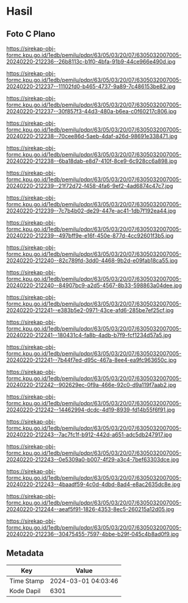 # Hasil

## Foto C Plano

https://sirekap-obj-formc.kpu.go.id/1edb/pemilu/pdpr/63/05/03/20/07/6305032007005-20240220-212236--26b8113c-b1f0-4bfa-91b9-44ce966e490d.jpg

https://sirekap-obj-formc.kpu.go.id/1edb/pemilu/pdpr/63/05/03/20/07/6305032007005-20240220-212237--11102fd0-b465-4737-9a89-7c486153be82.jpg

https://sirekap-obj-formc.kpu.go.id/1edb/pemilu/pdpr/63/05/03/20/07/6305032007005-20240220-212237--30f857f3-44d3-480a-b6ea-c0f60217c806.jpg

https://sirekap-obj-formc.kpu.go.id/1edb/pemilu/pdpr/63/05/03/20/07/6305032007005-20240220-212238--70cee86d-5aeb-4daf-a26d-98691e338471.jpg

https://sirekap-obj-formc.kpu.go.id/1edb/pemilu/pdpr/63/05/03/20/07/6305032007005-20240220-212238--6ba18dab-e8d7-410f-8ce9-6c928cc6a898.jpg

https://sirekap-obj-formc.kpu.go.id/1edb/pemilu/pdpr/63/05/03/20/07/6305032007005-20240220-212239--21f72d72-f458-4fa6-9ef2-4ad6874c47c7.jpg

https://sirekap-obj-formc.kpu.go.id/1edb/pemilu/pdpr/63/05/03/20/07/6305032007005-20240220-212239--7c7b4b02-de29-447e-ac41-1db7f192ea44.jpg

https://sirekap-obj-formc.kpu.go.id/1edb/pemilu/pdpr/63/05/03/20/07/6305032007005-20240220-212239--497bff9e-e16f-450e-877d-4cc92601f3b5.jpg

https://sirekap-obj-formc.kpu.go.id/1edb/pemilu/pdpr/63/05/03/20/07/6305032007005-20240220-212240--82c789fd-3dd0-4468-9b2d-e09fab18ca55.jpg

https://sirekap-obj-formc.kpu.go.id/1edb/pemilu/pdpr/63/05/03/20/07/6305032007005-20240220-212240--84907bc9-a2d5-4567-8b33-598863a04dee.jpg

https://sirekap-obj-formc.kpu.go.id/1edb/pemilu/pdpr/63/05/03/20/07/6305032007005-20240220-212241--e383b5e2-0971-43ce-afd6-285be7ef25cf.jpg

https://sirekap-obj-formc.kpu.go.id/1edb/pemilu/pdpr/63/05/03/20/07/6305032007005-20240220-212241--180431c4-fa8b-4adb-b7f9-fcf1234d57a5.jpg

https://sirekap-obj-formc.kpu.go.id/1edb/pemilu/pdpr/63/05/03/20/07/6305032007005-20240220-212241--7b44f7ed-d95c-467a-8ee4-ea9fc963650c.jpg

https://sirekap-obj-formc.kpu.go.id/1edb/pemilu/pdpr/63/05/03/20/07/6305032007005-20240220-212242--902629ec-0f9a-466e-92c0-d9a119f7aab2.jpg

https://sirekap-obj-formc.kpu.go.id/1edb/pemilu/pdpr/63/05/03/20/07/6305032007005-20240220-212242--14462994-dcdc-4d19-8939-fd14b55f6f91.jpg

https://sirekap-obj-formc.kpu.go.id/1edb/pemilu/pdpr/63/05/03/20/07/6305032007005-20240220-212243--7ac7fc1f-b912-442d-a651-adc5db247917.jpg

https://sirekap-obj-formc.kpu.go.id/1edb/pemilu/pdpr/63/05/03/20/07/6305032007005-20240220-212243--0e5309a0-b007-4f29-a3c4-7bef63303dce.jpg

https://sirekap-obj-formc.kpu.go.id/1edb/pemilu/pdpr/63/05/03/20/07/6305032007005-20240220-212243--4baadf59-4c0d-4dbd-8ad4-e8ac2635dc8e.jpg

https://sirekap-obj-formc.kpu.go.id/1edb/pemilu/pdpr/63/05/03/20/07/6305032007005-20240220-212244--aeaf5f91-1826-4353-8ec5-260215a12d05.jpg

https://sirekap-obj-formc.kpu.go.id/1edb/pemilu/pdpr/63/05/03/20/07/6305032007005-20240220-212236--30475455-7597-4bbe-b29f-045c4b8ad0f9.jpg


## Metadata

| Key        | Value               |
| ---------- | ------------------- |
| Time Stamp | 2024-03-01 04:03:46 |
| Kode Dapil | 6301                |



